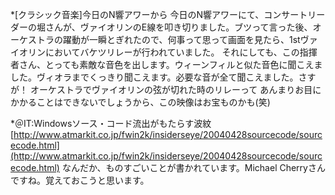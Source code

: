 *[クラシック音楽]今日のN響アワーから
今日のN響アワーにて、コンサートリーダーの堀さんが、ヴァイオリンのE線を叩き切りました。ブツって言った後、オーケストラの躍動が一瞬とぎれたので、何事って思って画面を見たら、1stヴァイオリンにおいてバケツリレーが行われていました。
それにしても、この指揮者さん、とっても素敵な音色を出します。ウィーンフィルと似た音色に聞こえました。ヴィオラまでくっきり聞こえます。必要な音が全て聞こえました。さすが！
オーケストラでヴァイオリンの弦が切れた時のリレーって あんまりお目にかかることはできないでしょうから、この映像はお宝ものかも(笑)

*＠IT:Windowsソース・コード流出がもたらす波紋
[http://www.atmarkit.co.jp/fwin2k/insiderseye/20040428sourcecode/sourcecode.html](http://www.atmarkit.co.jp/fwin2k/insiderseye/20040428sourcecode/sourcecode.html)
なんだか、ものすごいことが書かれています。Michael Cherryさんですね。覚えておこうと思います。
